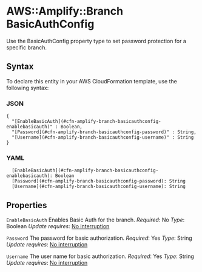 # AWS::Amplify::Branch BasicAuthConfig<a name="aws-properties-amplify-branch-basicauthconfig"></a>

Use the BasicAuthConfig property type to set password protection for a specific branch\.

## Syntax<a name="aws-properties-amplify-branch-basicauthconfig-syntax"></a>

To declare this entity in your AWS CloudFormation template, use the following syntax:

### JSON<a name="aws-properties-amplify-branch-basicauthconfig-syntax.json"></a>

```
{
  "[EnableBasicAuth](#cfn-amplify-branch-basicauthconfig-enablebasicauth)" : Boolean,
  "[Password](#cfn-amplify-branch-basicauthconfig-password)" : String,
  "[Username](#cfn-amplify-branch-basicauthconfig-username)" : String
}
```

### YAML<a name="aws-properties-amplify-branch-basicauthconfig-syntax.yaml"></a>

```
  [EnableBasicAuth](#cfn-amplify-branch-basicauthconfig-enablebasicauth): Boolean
  [Password](#cfn-amplify-branch-basicauthconfig-password): String
  [Username](#cfn-amplify-branch-basicauthconfig-username): String
```

## Properties<a name="aws-properties-amplify-branch-basicauthconfig-properties"></a>

`EnableBasicAuth`  <a name="cfn-amplify-branch-basicauthconfig-enablebasicauth"></a>
 Enables Basic Auth for the branch\.
*Required*: No
*Type*: Boolean
*Update requires*: [No interruption](https://docs.aws.amazon.com/AWSCloudFormation/latest/UserGuide/using-cfn-updating-stacks-update-behaviors.html#update-no-interrupt)

`Password`  <a name="cfn-amplify-branch-basicauthconfig-password"></a>
The password for basic authorization\.
*Required*: Yes
*Type*: String
*Update requires*: [No interruption](https://docs.aws.amazon.com/AWSCloudFormation/latest/UserGuide/using-cfn-updating-stacks-update-behaviors.html#update-no-interrupt)

`Username`  <a name="cfn-amplify-branch-basicauthconfig-username"></a>
The user name for basic authorization\.
*Required*: Yes
*Type*: String
*Update requires*: [No interruption](https://docs.aws.amazon.com/AWSCloudFormation/latest/UserGuide/using-cfn-updating-stacks-update-behaviors.html#update-no-interrupt)
